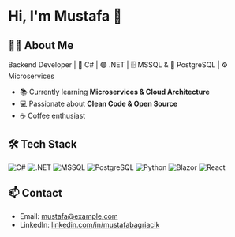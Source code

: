 # Hi, I'm Mustafa 👋

## 👨‍💻 About Me
Backend Developer | 💠 C# | 🟣 .NET | 🗄️ MSSQL & 🐘 PostgreSQL | ⚙️ Microservices

- 📚 Currently learning **Microservices & Cloud Architecture**
- 💻 Passionate about **Clean Code & Open Source**
- ☕ Coffee enthusiast

## 🛠️ Tech Stack
![C#](https://img.shields.io/badge/C%23-239120?style=for-the-badge&logo=c-sharp&logoColor=white)
![.NET](https://img.shields.io/badge/.NET-512BD4?style=for-the-badge&logo=dot-net&logoColor=white)
![MSSQL](https://img.shields.io/badge/MSSQL-007ACC?style=for-the-badge&logo=Microsoft-SQL-Server&logoColor=white)
![PostgreSQL](https://img.shields.io/badge/PostgreSQL-336791?style=for-the-badge&logo=postgresql&logoColor=white)
![Python](https://img.shields.io/badge/Python-3776AB?style=for-the-badge&logo=python&logoColor=white)
![Blazor](https://img.shields.io/badge/Blazor-512BD4?style=for-the-badge&logo=blazor&logoColor=white)
![React](https://img.shields.io/badge/React-61DAFB?style=for-the-badge&logo=react&logoColor=black)

## 📫 Contact
- Email: mustafa@example.com
- LinkedIn: [linkedin.com/in/mustafabagriacik](https://linkedin.com/in/mustafabagriacik)
